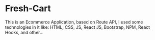 # Fresh-Cart
This is an Ecommerce Application, based on Route API, I used some technologies in it like: HTML, CSS, JS, React JS, Bootstrap, NPM, React Hooks, and other...

